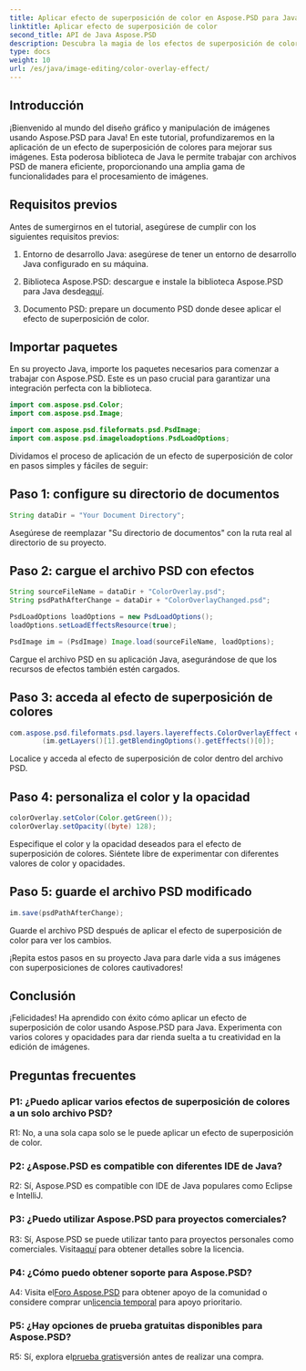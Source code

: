 ```yaml
---
title: Aplicar efecto de superposición de color en Aspose.PSD para Java
linktitle: Aplicar efecto de superposición de color
second_title: API de Java Aspose.PSD
description: Descubra la magia de los efectos de superposición de colores en Aspose.PSD para Java. Mejora tu juego de edición de imágenes con esta guía paso a paso.
type: docs
weight: 10
url: /es/java/image-editing/color-overlay-effect/
---
```

## Introducción

¡Bienvenido al mundo del diseño gráfico y manipulación de imágenes usando Aspose.PSD para Java! En este tutorial, profundizaremos en la aplicación de un efecto de superposición de colores para mejorar sus imágenes. Esta poderosa biblioteca de Java le permite trabajar con archivos PSD de manera eficiente, proporcionando una amplia gama de funcionalidades para el procesamiento de imágenes.

## Requisitos previos

Antes de sumergirnos en el tutorial, asegúrese de cumplir con los siguientes requisitos previos:

1. Entorno de desarrollo Java: asegúrese de tener un entorno de desarrollo Java configurado en su máquina.

2. Biblioteca Aspose.PSD: descargue e instale la biblioteca Aspose.PSD para Java desde[aquí](https://releases.aspose.com/psd/java/).

3. Documento PSD: prepare un documento PSD donde desee aplicar el efecto de superposición de color.

## Importar paquetes

En su proyecto Java, importe los paquetes necesarios para comenzar a trabajar con Aspose.PSD. Este es un paso crucial para garantizar una integración perfecta con la biblioteca.

```java
import com.aspose.psd.Color;
import com.aspose.psd.Image;

import com.aspose.psd.fileformats.psd.PsdImage;
import com.aspose.psd.imageloadoptions.PsdLoadOptions;
```

Dividamos el proceso de aplicación de un efecto de superposición de color en pasos simples y fáciles de seguir:

## Paso 1: configure su directorio de documentos

```java
String dataDir = "Your Document Directory";
```

Asegúrese de reemplazar "Su directorio de documentos" con la ruta real al directorio de su proyecto.

## Paso 2: cargue el archivo PSD con efectos

```java
String sourceFileName = dataDir + "ColorOverlay.psd";
String psdPathAfterChange = dataDir + "ColorOverlayChanged.psd";

PsdLoadOptions loadOptions = new PsdLoadOptions();
loadOptions.setLoadEffectsResource(true);

PsdImage im = (PsdImage) Image.load(sourceFileName, loadOptions);
```

Cargue el archivo PSD en su aplicación Java, asegurándose de que los recursos de efectos también estén cargados.

## Paso 3: acceda al efecto de superposición de colores

```java
com.aspose.psd.fileformats.psd.layers.layereffects.ColorOverlayEffect colorOverlay = (com.aspose.psd.fileformats.psd.layers.layereffects.ColorOverlayEffect)
        (im.getLayers()[1].getBlendingOptions().getEffects()[0]);
```

Localice y acceda al efecto de superposición de color dentro del archivo PSD.

## Paso 4: personaliza el color y la opacidad

```java
colorOverlay.setColor(Color.getGreen());
colorOverlay.setOpacity((byte) 128);
```

Especifique el color y la opacidad deseados para el efecto de superposición de colores. Siéntete libre de experimentar con diferentes valores de color y opacidades.

## Paso 5: guarde el archivo PSD modificado

```java
im.save(psdPathAfterChange);
```

Guarde el archivo PSD después de aplicar el efecto de superposición de color para ver los cambios.

¡Repita estos pasos en su proyecto Java para darle vida a sus imágenes con superposiciones de colores cautivadores!

## Conclusión

¡Felicidades! Ha aprendido con éxito cómo aplicar un efecto de superposición de color usando Aspose.PSD para Java. Experimenta con varios colores y opacidades para dar rienda suelta a tu creatividad en la edición de imágenes.

## Preguntas frecuentes

### P1: ¿Puedo aplicar varios efectos de superposición de colores a un solo archivo PSD?

R1: No, a una sola capa solo se le puede aplicar un efecto de superposición de color.

### P2: ¿Aspose.PSD es compatible con diferentes IDE de Java?

R2: Sí, Aspose.PSD es compatible con IDE de Java populares como Eclipse e IntelliJ.

### P3: ¿Puedo utilizar Aspose.PSD para proyectos comerciales?

 R3: Sí, Aspose.PSD se puede utilizar tanto para proyectos personales como comerciales. Visita[aquí](https://purchase.aspose.com/buy) para obtener detalles sobre la licencia.

### P4: ¿Cómo puedo obtener soporte para Aspose.PSD?

 A4: Visita el[Foro Aspose.PSD](https://forum.aspose.com/c/psd/34) para obtener apoyo de la comunidad o considere comprar un[licencia temporal](https://purchase.aspose.com/temporary-license/) para apoyo prioritario.

### P5: ¿Hay opciones de prueba gratuitas disponibles para Aspose.PSD?

 R5: Sí, explora el[prueba gratis](https://releases.aspose.com/)versión antes de realizar una compra.